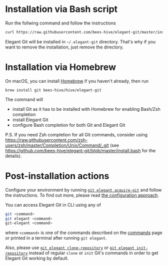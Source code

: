 # Installation via Bash script
Run the follwing command and follow the instructions
```bash
curl https://raw.githubusercontent.com/bees-hive/elegant-git/master/install.bash | $(which bash)
```

Elegant Git will be installed in `~/.elegant-git` directory. That's why if you want to remove
the installation, just remove the directory.

# Installation via Homebrew
On macOS, you can install [Homebrew](https://brew.sh/) if you haven't already, then run
```
brew install git bees-hive/hive/elegant-git
```
The command will

- install Git as it has to be installed with Homebrew for enabling Bash/Zsh completion
- install Elegant Git
- configure Bash completion for both Git and Elegant Git

P.S. If you need Zsh completion for all Git commands, consider using
<https://raw.githubusercontent.com/zsh-users/zsh/master/Completion/Unix/Command/_git>
(see <https://github.com/bees-hive/elegant-git/blob/master/install.bash> for the details).

# Post-installation actions
Configure your environment by running [`git elegant acquire-git`](commands.md#acquire-git)
and follow the instructions. To find out more, please read
[the configuration approach](configuration.md).

You can access Elegant Git in CLI using any of
```bash
git <command>
git elegant <command>
git-elegant <command>
```
where `<command>` is one of the commands described on the [commands](commands.md) page or
printed in a terminal after running `git elegant`.

Also, please use [`git elegant clone-repository`](commands.md#clone-repository) or 
[`git elegant init-repository`](commands.md#init-repository) instead of regular `clone` or `init` 
Git's commands in order to get Elegant Git working by default.
